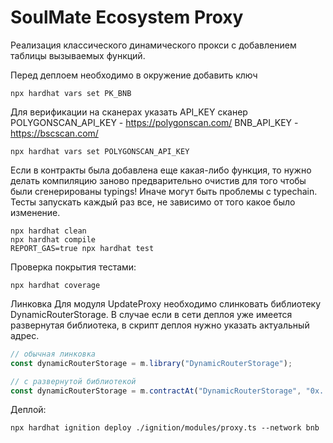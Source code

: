 # SoulMate Ecosystem Proxy

Реализация классического динамического прокси с добавлением таблицы вызываемых функций.

Перед деплоем необходимо в окружение добавить ключ

```shell
npx hardhat vars set PK_BNB
```

Для верификации на сканерах указать API_KEY сканер 
POLYGONSCAN_API_KEY - https://polygonscan.com/
BNB_API_KEY - https://bscscan.com/

```shell
npx hardhat vars set POLYGONSCAN_API_KEY
```

Если в контракты была добавлена еще какая-либо функция, то нужно делать компиляцию заново предварительно очистив для того чтобы были сгенерированы typings! Иначе могут быть проблемы с typechain.
Тесты запускать каждый раз все, не зависимо от того какое было изменение.

```shell
npx hardhat clean
npx hardhat compile
REPORT_GAS=true npx hardhat test
```

Проверка покрытия тестами:

```shell
npx hardhat coverage
```

Линковка
Для модуля UpdateProxy необходимо слинковать библиотеку DynamicRouterStorage.
В случае если в сети деплоя уже имеется развернутая библиотека, в скрипт деплоя нужно указать актуальный адрес.

```js
// обычная линковка
const dynamicRouterStorage = m.library("DynamicRouterStorage");

// с развернутой библиотекой
const dynamicRouterStorage = m.contractAt("DynamicRouterStorage", "0x...");
```

Деплой:

```shell
npx hardhat ignition deploy ./ignition/modules/proxy.ts --network bnb
```

